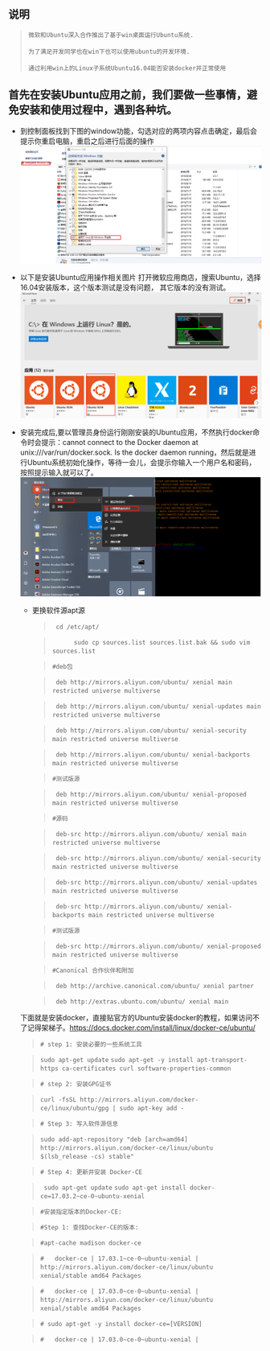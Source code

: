 ## 说明

   >     微软和Ubuntu深入合作推出了基于win桌面运行Ubuntu系统.
   >     
   >     为了满足开发同学也在win下也可以使用ubuntu的开发环境.
   >     
   >     通过利用win上的Linux子系统Ubuntu16.04能否安装docker并正常使用

    

## 首先在安装Ubuntu应用之前，我们要做一些事情，避免安装和使用过程中，遇到各种坑。
 
       
    

 - 到控制面板找到下图的window功能，勾选对应的两项内容点击确定，最后会提示你重启电脑，重启之后进行后面的操作
   ![win10 install linux][1]
   


    
 - 以下是安装Ubuntu应用操作相关图片 打开微软应用商店，搜索Ubuntu，选择16.04安装版本，这个版本测试是没有问题， 其它版本的没有测试。
    ![安装Ubuntu应用操作][2]



 - 安装完成后,要以管理员身份运行刚刚安装的Ubuntu应用，不然执行docker命令时会提示：cannot connect to the Docker daemon at unix:///var/run/docker.sock. Is the docker daemon running，然后就是进行Ubuntu系统初始化操作，等待一会儿，会提示你输入一个用户名和密码，按照提示输入就可以了。
     ![管理员身份运行刚刚安装的Ubuntu应用][3]
     
   - 更换软件源apt源
       > ` cd /etc/apt/`
       
       > `      sudo cp sources.list sources.list.bak && sudo vim sources.list`
       
       > `#deb包 `
       
       > ` deb http://mirrors.aliyun.com/ubuntu/ xenial main restricted universe multiverse`
       
       > ` deb http://mirrors.aliyun.com/ubuntu/ xenial-updates main restricted universe multiverse`
       
       > ` deb http://mirrors.aliyun.com/ubuntu/ xenial-security main restricted universe multiverse`
       
       > ` deb http://mirrors.aliyun.com/ubuntu/ xenial-backports main restricted universe multiverse`
       
       > `#测试版源 `
       
       > ` deb http://mirrors.aliyun.com/ubuntu/ xenial-proposed main restricted universe multiverse`
       
       > `#源码 `
       
       > ` deb-src http://mirrors.aliyun.com/ubuntu/ xenial main restricted universe multiverse`
       
       > ` deb-src http://mirrors.aliyun.com/ubuntu/ xenial-security main restricted universe multiverse`  
       
       > ` deb-src http://mirrors.aliyun.com/ubuntu/ xenial-updates main restricted universe multiverse`  
       
       > ` deb-src http://mirrors.aliyun.com/ubuntu/ xenial-backports main restricted universe multiverse`
       
       > ` #测试版源 `  
       
       > ` deb-src http://mirrors.aliyun.com/ubuntu/ xenial-proposed main restricted universe multiverse` 
       
       > `#Canonical 合作伙伴和附加 `
       
       > ` deb http://archive.canonical.com/ubuntu/ xenial partner` 
       
       > ` deb http://extras.ubuntu.com/ubuntu/ xenial main`  
            
   下面就是安装docker，直接贴官方的Ubuntu安装docker的教程，如果访问不了记得架梯子。https://docs.docker.com/install/linux/docker-ce/ubuntu/
   
   > `# step 1: 安装必要的一些系统工具`

   > `sudo apt-get update`
   > `sudo apt-get -y install apt-transport-https ca-certificates curl software-properties-common`

   > `# step 2: 安装GPG证书`

   > `curl -fsSL http://mirrors.aliyun.com/docker-ce/linux/ubuntu/gpg | sudo apt-key add -`
   

   > `# Step 3: 写入软件源信息`

   > `sudo add-apt-repository "deb [arch=amd64] http://mirrors.aliyun.com/docker-ce/linux/ubuntu $(lsb_release -cs) stable"`


   > `# Step 4: 更新并安装 Docker-CE`

   > ` sudo apt-get update`
   > `sudo apt-get install docker-ce=17.03.2~ce-0~ubuntu-xenial`
   

   > `#安装指定版本的Docker-CE:`
   
   > `#Step 1: 查找Docker-CE的版本:`
   
   > `#apt-cache madison docker-ce`
   
   > `#   docker-ce | 17.03.1~ce-0~ubuntu-xenial | http://mirrors.aliyun.com/docker-ce/linux/ubuntu xenial/stable amd64 Packages`
   
   > `#   docker-ce | 17.03.0~ce-0~ubuntu-xenial | http://mirrors.aliyun.com/docker-ce/linux/ubuntu xenial/stable amd64 Packages` 
      
   > `# sudo apt-get -y install docker-ce=[VERSION]` 
       
   > `#   docker-ce | 17.03.0~ce-0~ubuntu-xenial |`    

  [1]: https://raw.githubusercontent.com/lper/document/master/dev/win-liunx.png
  [2]: https://raw.githubusercontent.com/lper/document/master/dev/win-ubuntu.png
  [3]: https://raw.githubusercontent.com/lper/document/master/dev/ubuntu-scop.png